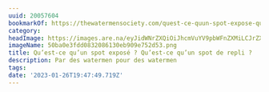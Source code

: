 ```yaml
---
uuid: 20057604
bookmarkOf: https://thewatermensociety.com/quest-ce-quun-spot-expose-quest-ce-quun-spot-de-repli/
category:
headImage: https://images.are.na/eyJidWNrZXQiOiJhcmVuYV9pbWFnZXMiLCJrZXkiOiIyMDA1NzYwNC9vcmlnaW5hbF81MGJhMGUzZmRkMDgzMjA4NjEzMGViOTA5ZTc1MmQ1My5wbmciLCJlZGl0cyI6eyJyZXNpemUiOnsid2lkdGgiOjEyMDAsImhlaWdodCI6MTIwMCwiZml0IjoiaW5zaWRlIiwid2l0aG91dEVubGFyZ2VtZW50Ijp0cnVlfSwid2VicCI6eyJxdWFsaXR5Ijo5MH0sImpwZWciOnsicXVhbGl0eSI6OTB9LCJyb3RhdGUiOm51bGx9fQ==?bc=0
imageName: 50ba0e3fdd0832086130eb909e752d53.png
title: Qu’est-ce qu’un spot exposé ? Qu’est-ce qu’un spot de repli ?
description: Par des watermen pour des watermen
tags:
date: '2023-01-26T19:47:49.719Z'
---
```

